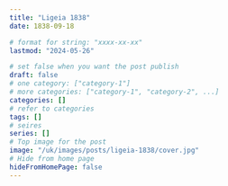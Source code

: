 ```yaml
---
title: "Ligeia 1838"
date: 1838-09-18

# format for string: "xxxx-xx-xx"
lastmod: "2024-05-26"

# set false when you want the post publish
draft: false
# one category: ["category-1"]
# more categories: ["category-1", "category-2", ...]
categories: []
# refer to categories
tags: []
# seires
series: []
# Top image for the post
image: "/uk/images/posts/ligeia-1838/cover.jpg"
# Hide from home page
hideFromHomePage: false
---
```


<!--more-->